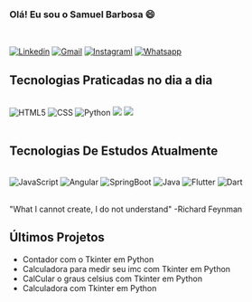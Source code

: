 ### Olá! Eu sou o Samuel Barbosa 😄
<br/>

[![Linkedin](https://img.shields.io/badge/LinkedIn-0077B5?style=for-the-badge&logo=linkedin&logoColor=white)](https://www.linkedin.com/in/samuel-barbosa-309707224/)
[![Gmail](https://img.shields.io/badge/Gmail-D14836?style=for-the-badge&logo=gmail&logoColor=white)](https://mail.google.com/mail/u/0/#inbox?compose=new)
[![Instagraml](https://img.shields.io/badge/Instagram-8A2BE2?style=for-the-badge&logo=instagraml&logoColor=white)](https://www.instagram.com/samuelbarbosasl/)
[![Whatsapp](https://img.shields.io/badge/Whatsapp-32CD32?style=for-the-badge&logo=instagraml&logoColor=white)](https://web.whatsapp.com/(35)998100933)


## Tecnologias Praticadas no dia a dia

<div style='display: inline_block'><br/>
    <img aligh='center' alt='HTML5' src='https://img.shields.io/badge/HTML5-E34F26?style=for-the-badge&logo=html5&logoColor=white'/>
    <img aligh='center' alt='CSS' src='https://img.shields.io/badge/CSS-239120?&style=for-the-badge&logo=css3&logoColor=white'/>
    <img aligh='center' alt='Python' src='https://img.shields.io/badge/Python-008080?style=for-the-badge&logo=python&logoColor=white'/>
    <img aligh='center' alty='Flutter' src= 'https://img.shields.io/badge/flutter-0000FF?style=for-the-badge&logo=python&logoColor=white'/>
    <img aligh='center' alty='Flutter' src= 'https://img.shields.io/badge/Dart-4682B4?style=for-the-badge&logo=python&logoColor=white'/>

</div>
<br/>

## Tecnologias De Estudos Atualmente

<div style='display: inline_block'><br/>
    <img aligh='center' alt='JavaScript' src='https://img.shields.io/badge/JavaScript-F7DF1E?style=for-the-badge&logo=javascript&logoColor=black'/>
    <img aligh='center' alt='Angular' src='https://img.shields.io/badge/Angular-DD0031?style=for-the-badge&logo=angular&logoColor=white'/>
    <img aligh='center' alt='SpringBoot' src='https://img.shields.io/badge/Spring-6DB33F?style=for-the-badge&logo=spring&logoColor=white'/>
    <img aligh='center' alt='Java' src='https://img.shields.io/badge/Java-ED8B00?style=for-the-badge&logo=java&logoColor=white'/>
    <img aligh='center' alt='Flutter' src='https://img.shields.io/badge/Flutter-0000FF?style=for-the-badge&logo=Flutter&logoColor=white'/>
    <img aligh='center' alt='Dart' src='https://img.shields.io/badge/Dart-4682B4?style=for-the-badge&logo=Dart&logoColor=white'/>

</div>
<br/>

"What I cannot create, I do not understand" -Richard Feynman

## Últimos Projetos

- Contador com o Tkinter em Python
- Calculadora para medir seu imc com Tkinter em Python
- CalCular o graus celsius com Tkinter em Python
- Calculadora com Tkinter em Python
